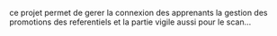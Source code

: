 ce projet permet de gerer la connexion des apprenants la gestion des promotions des referentiels et la partie vigile aussi pour le scan... 